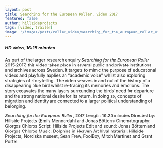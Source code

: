 ```yaml
---
layout: post
title: Searching for the European Roller, video 2017
featured: false
author: hillsideprojects
tags: [video, trailer]
image: '/images/posts/roller_video/searching_for_the_european_roller_video_2.jpg'
---
```


##### HD video, 16:25 minutes.

As part of the larger research enquiry _Searching for the European Roller_ 2015-2017, this video takes place in several public and private institutions and archives across Sweden. It targets to mimic the purpose of educational videos and playfully applies an “academic voice” whilst also exploring strategies of storytelling. The video weaves in and out of the history of a disappearing blue bird whilst re-tracing its memories and emotions. The story excavates the many layers surrounding the birds’ need for departure and the strong national desire for its return. In doing so, concepts of migration and identity are connected to a larger political understanding of belonging.

_Searching for the European Roller_, 2017
Length: 16:25 minutes
Directed by: Hillside Projects (Emily Mennerdahl and Jonas Böttern)
Cinematography: Giorgos Chloros
Script: Hillside Projects
Edit and sound: Jonas Böttern and Giorgos Chloros
Music: Dolphins in Heaven
Archival material: Hillside Projects, Nordiska museet, Sean Frew, FoolBoy, Mitch Martinez and Grant Porter
